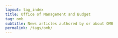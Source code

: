```yaml
---
layout: tag_index
title: Office of Management and Budget
tag: omb
subtitle: News articles authored by or about OMB
permalink: /tags/omb/
---
```

